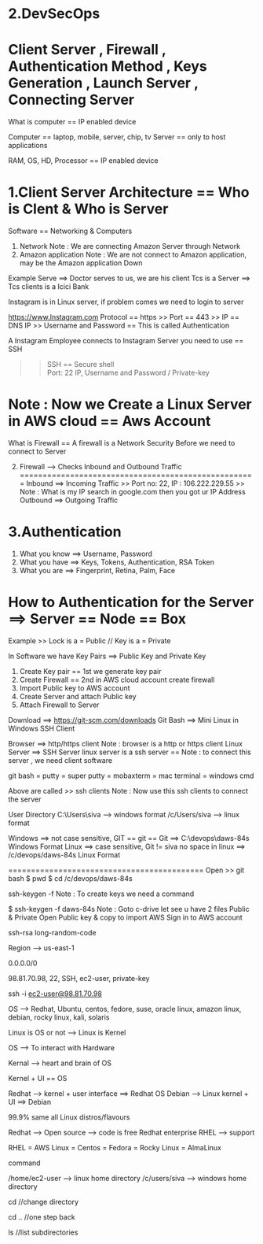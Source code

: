 # 2.DevSecOps
Client Server , Firewall , Authentication Method , Keys Generation , Launch Server , Connecting Server
=======================================================================================================


What is computer == IP enabled device

Computer == laptop, mobile, server, chip, tv 
Server == only to host applications

RAM, OS, HD, Processor == IP enabled device


1.Client Server Architecture  == Who is Clent & Who is Server
=============================================================

Software == Networking & Computers

1. Network              Note : We are connecting Amazon Server through Network
2. Amazon application   Note : We are not connect to Amazon application, may be the Amazon application Down 

Example 
Serve ==> Doctor serves to us, we are his client
Tcs is a Server   ==> Tcs clients is a Icici Bank 

Instagram is in Linux server, if problem comes we need to login to server

https://www.Instagram.com
Protocol == https >> Port == 443 >> IP == DNS IP >> Username and Password  == This is called Authentication

A Instagram Employee connects to Instagram Server you need to use == SSH 
>>  SSH == Secure shell  
>>  Port: 22
>>  IP,
>>  Username and Password / Private-key


Note : Now we Create a Linux Server in AWS cloud == Aws Account
===============================================================

What is Firewall == A firewall is a Network Security Before we need to connect to Server 


2. Firewall --> Checks Inbound and Outbound Traffic
====================================================
Inbound ==> Incoming Traffic >> Port no: 22, IP : 106.222.229.55    >> Note : What is my IP search in google.com then you got ur IP Address
Outbound ==> Outgoing Traffic


3.Authentication
================
1. What you know ==> Username, Password
2. What you have ==> Keys, Tokens, Authentication, RSA Token
3. What you are ==> Fingerprint, Retina, Palm, Face


How to Authentication for the Server ==> Server == Node == Box
===============================================================
Example  >> Lock is a = Public // Key is a  = Private

In Software we have Key Pairs ==> Public Key and Private Key


1. Create Key pair                           == 1st we generate key pair 
2. Create Firewall                           == 2nd in AWS cloud account create firewall
3. Import Public key to AWS account
4. Create Server and attach Public key
5. Attach Firewall to Server


Download ==> https://git-scm.com/downloads
Git Bash ==>  Mini Linux in Windows
SSH Client

Browser ==> http/https client            Note : browser is a http or https client
Linux Server ==> SSH Server                     linux server is a ssh server    == Note : to connect this server , we need client software

git bash = putty = super putty = mobaxterm = mac terminal = windows cmd           

Above are called >> ssh clients         Note : Now use this ssh clients to connect the server


User Directory
C:\Users\siva --> windows format
/c/Users/siva --> linux format

Windows ==> not case sensitive, GIT == git == Git                    ==> C:\devops\daws-84s   Windows Format
Linux ==> case sensitive, Git != siva no space in linux              ==> /c/devops/daws-84s   Linux Format


===========================================
Open >> git bash 
$ pwd 
$ cd  /c/devops/daws-84s

ssh-keygen -f <file-name>                    Note : To create keys we need a command 

$ ssh-keygen -f daws-84s                     Note : Goto c-drive let see u have 2 files  Public & Private 
                                                    Open Public key & copy to import AWS
                                                    Sign in to AWS account 

ssh-rsa long-random-code 

Region --> us-east-1

0.0.0.0/0

98.81.70.98, 22, SSH, ec2-user, private-key

ssh -i <private-key> ec2-user@98.81.70.98

OS --> Redhat, Ubuntu, centos, fedore, suse, oracle linux, amazon linux, debian, rocky linux, kali, solaris

Linux is OS or not --> Linux is Kernel

OS --> To interact with Hardware

Kernal --> heart and brain of OS

Kernel + UI == OS

Redhat --> kernel + user interface ==> Redhat OS
Debian --> Linux kernel + UI ==> Debian

99.9% same all Linux distros/flavours

Redhat --> Open source --> code is free
Redhat enterprise RHEL --> support

RHEL = AWS Linux = Centos = Fedora = Rocky Linux = AlmaLinux

command <options> <inputs>

/home/ec2-user --> linux home directory
/c/users/siva --> windows home directory

cd  //change directory

cd .. //one step back

ls //list subdirectories
